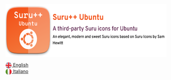 <img src="images/Logo with Title.svg?sanitize=true" alt="Logotype" height="165px">

<a href="README.en.md"><img src="images/flags/flag-uk.png" alt="English" align="top" height="20px"> English</a> <br/>
<a href="README.it-IT.md"><img src="images/flags/flag-it.png" alt="Italiano" align="top" height="20px"> Italiano</a>